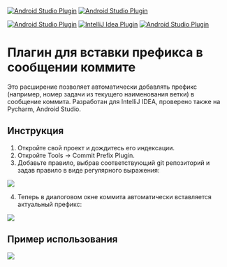 [![Android Studio Plugin](https://img.shields.io/static/v1.svg?label=ger&message=Deutsche&color=orange)](https://github.com/MolchanovDmitry/CommitPrefixIdeaPlugin/blob/master/LIESMICH.md)
[![Android Studio Plugin](https://img.shields.io/static/v1.svg?label=en&message=English&color=blue)](https://github.com/MolchanovDmitry/CommitPrefixIdeaPlugin/blob/master/README.md)

[![Android Studio Plugin](https://img.shields.io/badge/plugin-AndroidStudio-green.svg)](https://plugins.jetbrains.com/plugin/16109-commitprefix)
[![IntelliJ Idea Plugin](https://img.shields.io/badge/plugin-IntelliJ%20%20Idea-blue.svg)](https://plugins.jetbrains.com/plugin/16109-commitprefix)
[![Android Studio Plugin](https://img.shields.io/badge/plugin-PyCharm-yellow.svg)](https://plugins.jetbrains.com/plugin/16109-commitprefix)

# Плагин для вставки префикса в сообщении коммите

Это расширение позволяет автоматически добавлять префикс (например, номер задачи из текущего наименования ветки) в сообщение коммита. Разработан для IntelliJ IDEA, проверено также на Pycharm, Android Studio.

## Инструкция

1. Откройте свой проект и дождитесь его индексации.
2. Откройте Tools -> Commit Prefix Plugin.
3. Добавьте правило, выбрав соответствующий git репозиторий и задав правило в виде регулярного выражения:

![](https://plugins.jetbrains.com/files/16109/screenshot_19798028-a4ff-480c-920d-48cc125d3615)

4. Теперь в диалоговом окне коммита автоматически вставляется актуальный префикс:

![](https://plugins.jetbrains.com/files/16109/screenshot_79c71bec-d556-49ed-87c5-515f7c345de1)

##  Пример использования

![](https://plugins.jetbrains.com/files/16109/screenshot_0845b70e-e515-477b-9ab9-d01e7a387ecf)